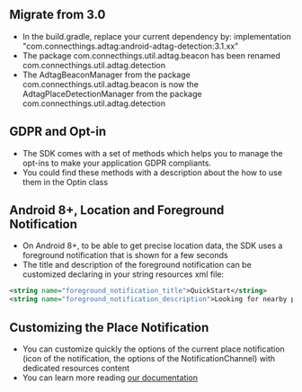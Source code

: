 ## Migrate from 3.0

* In the build.gradle, replace your current dependency by: implementation "com.connecthings.adtag:android-adtag-detection:3.1.xx"
* The package com.connecthings.util.adtag.beacon has been renamed com.connecthings.util.adtag.detection
* The AdtagBeaconManager from the package com.connecthings.util.adtag.beacon is now the AdtagPlaceDetectionManager from the package com.connecthings.util.adtag.detection

## GDPR and Opt-in

* The SDK comes with a set of methods which helps you to manage the opt-ins to make your application GDPR compliants.
* You could find these methods with a description about the how to use them in the Optin class

## Android 8+, Location and Foreground Notification

* On Android 8+, to be able to get precise location data, the SDK uses a foreground notification that is shown for a few seconds
* The title and description of the foreground notification can be customized declaring in your string resources xml file:

```xml
<string name="foreground_notification_title">QuickStart</string>
<string name="foreground_notification_description">Looking for nearby points of interests</string>
```

## Customizing the Place Notification

* You can customize quickly the options of the current place notification (icon of the notification, the options of the NotificationChannel) with dedicated resources content
* You can learn more reading [our documentation](https://docs.connecthings.com/3.0/android/creating-beacon-notification.html#personalizing-the-notification-icon)
